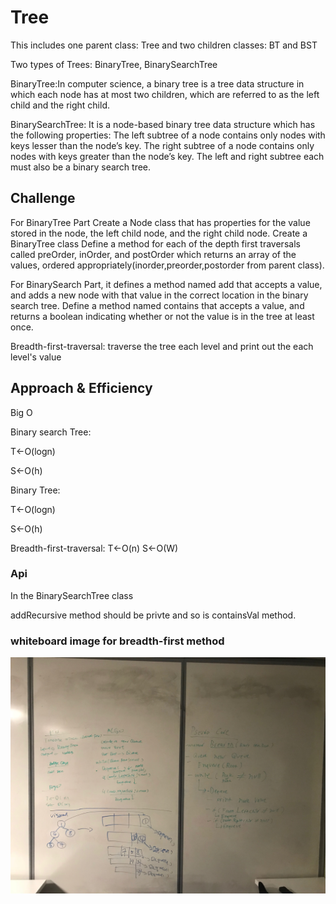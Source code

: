 # Tree

This includes one parent class: Tree and two children classes: BT and BST


Two types of Trees: BinaryTree, BinarySearchTree

BinaryTree:In computer science, a binary tree is a tree data structure in which each node has at most two children, which are referred to as the left child and the right child.

BinarySearchTree: It is a node-based binary tree data structure which has the following properties: The left subtree of a node contains only nodes with keys lesser than the node’s key. The right subtree of a node contains only nodes with keys greater than the node’s key. The left and right subtree each must also be a binary search tree.


## Challenge


For BinaryTree Part Create a Node class that has properties for the value stored in the node, the left child node, and the right child node. Create a BinaryTree class Define a method for each of the depth first traversals called preOrder, inOrder, and postOrder which returns an array of the values, ordered appropriately(inorder,preorder,postorder from parent class).

For BinarySearch Part, it defines a method named add that accepts a value, and adds a new node with that value in the correct location in the binary search tree. Define a method named contains that accepts a value, and returns a boolean indicating whether or not the value is in the tree at least once.


Breadth-first-traversal:   traverse the tree each level and print out the each level's value

## Approach & Efficiency

Big O

Binary search Tree:

T<-O(logn)

S<-O(h)

Binary Tree:

T<-O(logn)

S<-O(h)

Breadth-first-traversal: T<-O(n) S<-O(W)

### Api

In the BinarySearchTree class

addRecursive method should be privte and so is containsVal method.


### whiteboard image for breadth-first method

![breadthfirst](../../../Assets/breadth.jpeg)